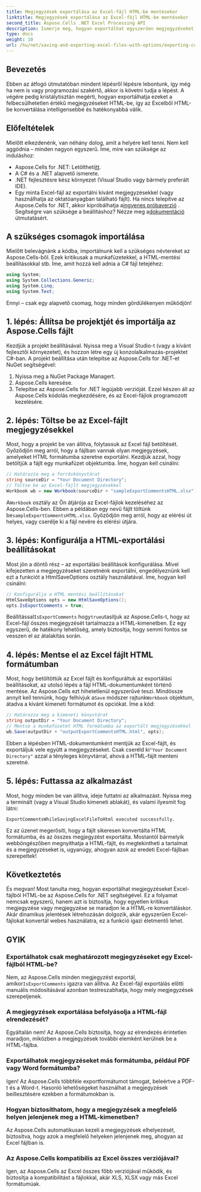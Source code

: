 ```yaml
---
title: Megjegyzések exportálása az Excel-fájl HTML-be mentésekor
linktitle: Megjegyzések exportálása az Excel-fájl HTML-be mentésekor
second_title: Aspose.Cells .NET Excel Processing API
description: Ismerje meg, hogyan exportálhat egyszerűen megjegyzéseket az Excel-fájlok HTML-formátumba történő mentésekor az Aspose.Cells for .NET segítségével. Kövesse ezt a lépésenkénti útmutatót a megjegyzések megőrzéséhez.
type: docs
weight: 10
url: /hu/net/saving-and-exporting-excel-files-with-options/exporting-comments/
---
```

## Bevezetés
Ebben az átfogó útmutatóban mindent lépésről lépésre lebontunk, így még ha nem is vagy programozási szakértő, akkor is követni tudja a lépést. A végére pedig kristálytisztán megérti, hogyan exportálhatja ezeket a felbecsülhetetlen értékű megjegyzéseket HTML-be, így az Excelből HTML-be konvertálása intelligensebbé és hatékonyabbá válik.
## Előfeltételek
Mielőtt elkezdenénk, van néhány dolog, amit a helyére kell tenni. Nem kell aggódnia – minden nagyon egyszerű. Íme, mire van szüksége az induláshoz:
-  Aspose.Cells for .NET: Letöltheti[itt](https://releases.aspose.com/cells/net/).
- A C# és a .NET alapvető ismerete.
- .NET fejlesztésre kész környezet (Visual Studio vagy bármely preferált IDE).
- Egy minta Excel-fájl az exportálni kívánt megjegyzésekkel (vagy használhatja az oktatóanyagban található fájlt).
 Ha nincs telepítve az Aspose.Cells for .NET, akkor kipróbálhatja a[ingyenes próbaverzió](https://releases.aspose.com/) . Segítségre van szüksége a beállításhoz? Nézze meg a[dokumentáció](https://reference.aspose.com/cells/net/) útmutatásért.
## A szükséges csomagok importálása
Mielőtt belevágnánk a kódba, importálnunk kell a szükséges névtereket az Aspose.Cells-ből. Ezek kritikusak a munkafüzetekkel, a HTML-mentési beállításokkal stb. Íme, amit hozzá kell adnia a C# fájl tetejéhez:
```csharp
using System;
using System.Collections.Generic;
using System.Linq;
using System.Text;
```
Ennyi – csak egy alapvető csomag, hogy minden gördülékenyen működjön!
## 1. lépés: Állítsa be projektjét és importálja az Aspose.Cells fájlt
Kezdjük a projekt beállításával. Nyissa meg a Visual Studio-t (vagy a kívánt fejlesztői környezetet), és hozzon létre egy új konzolalkalmazás-projektet C#-ban. A projekt beállítása után telepítse az Aspose.Cells for .NET-et NuGet segítségével:
1. Nyissa meg a NuGet Package Managert.
2. Aspose.Cells keresése.
3. Telepítse az Aspose.Cells for .NET legújabb verzióját.
Ezzel készen áll az Aspose.Cells kódolás megkezdésére, és az Excel-fájlok programozott kezelésére.
## 2. lépés: Töltse be az Excel-fájlt megjegyzésekkel
Most, hogy a projekt be van állítva, folytassuk az Excel fájl betöltését. Győződjön meg arról, hogy a fájlban vannak olyan megjegyzések, amelyeket HTML formátumba szeretne exportálni. Kezdjük azzal, hogy betöltjük a fájlt egy munkafüzet objektumba.
Íme, hogyan kell csinálni:
```csharp
// Határozza meg a forráskönyvtárat
string sourceDir = "Your Document Directory";
// Töltse be az Excel-fájlt megjegyzésekkel
Workbook wb = new Workbook(sourceDir + "sampleExportCommentsHTML.xlsx");
```
 A`Workbook` osztály az Ön átjárója az Excel-fájlok kezeléséhez az Aspose.Cells-ben. Ebben a példában egy nevű fájlt töltünk be`sampleExportCommentsHTML.xlsx`. Győződjön meg arról, hogy az elérési út helyes, vagy cserélje ki a fájl nevére és elérési útjára.
## 3. lépés: Konfigurálja a HTML-exportálási beállításokat
Most jön a döntő rész – az exportálási beállítások konfigurálása. Mivel kifejezetten a megjegyzéseket szeretnénk exportálni, engedélyeznünk kell ezt a funkciót a HtmlSaveOptions osztály használatával.
Íme, hogyan kell csinálni:
```csharp
// Konfigurálja a HTML mentési beállításokat
HtmlSaveOptions opts = new HtmlSaveOptions();
opts.IsExportComments = true;
```
 Beállítással`IsExportComments` hogy`true`utasítjuk az Aspose.Cells-t, hogy az Excel-fájl összes megjegyzését tartalmazza a HTML-kimenetben. Ez egy egyszerű, de hatékony lehetőség, amely biztosítja, hogy semmi fontos se vesszen el az átalakítás során.
## 4. lépés: Mentse el az Excel fájlt HTML formátumban
 Most, hogy betöltöttük az Excel fájlt és konfiguráltuk az exportálási beállításokat, az utolsó lépés a fájl HTML-dokumentumként történő mentése. Az Aspose.Cells ezt hihetetlenül egyszerűvé teszi. Mindössze annyit kell tennünk, hogy felhívjuk a`Save` módszer rajtunk`Workbook` objektum, átadva a kívánt kimeneti formátumot és opciókat.
Íme a kód:
```csharp
// Határozza meg a kimeneti könyvtárat
string outputDir = "Your Document Directory";
// Mentse a munkafüzetet HTML formátumba az exportált megjegyzésekkel
wb.Save(outputDir + "outputExportCommentsHTML.html", opts);
```
 Ebben a lépésben HTML-dokumentumként mentjük az Excel-fájlt, és exportáljuk vele együtt a megjegyzéseket. Csak cseréld ki`"Your Document Directory"` azzal a tényleges könyvtárral, ahová a HTML-fájlt menteni szeretné.
## 5. lépés: Futtassa az alkalmazást
Most, hogy minden be van állítva, ideje futtatni az alkalmazást. Nyissa meg a terminált (vagy a Visual Studio kimeneti ablakát), és valami ilyesmit fog látni:
```plaintext
ExportCommentsWhileSavingExcelFileToHtml executed successfully.
```
Ez az üzenet megerősíti, hogy a fájlt sikeresen konvertálta HTML formátumba, és az összes megjegyzést exportálta. Mostantól bármelyik webböngészőben megnyithatja a HTML-fájlt, és megtekintheti a tartalmat és a megjegyzéseket is, ugyanúgy, ahogyan azok az eredeti Excel-fájlban szerepeltek!
## Következtetés
És megvan! Most tanulta meg, hogyan exportálhat megjegyzéseket Excel-fájlból HTML-be az Aspose.Cells for .NET segítségével. Ez a folyamat nemcsak egyszerű, hanem azt is biztosítja, hogy egyetlen kritikus megjegyzése vagy megjegyzése se maradjon le a HTML-re konvertáláskor. Akár dinamikus jelentések létrehozásán dolgozik, akár egyszerűen Excel-fájlokat konvertál webes használatra, ez a funkció igazi életmentő lehet.
## GYIK
### Exportálhatok csak meghatározott megjegyzéseket egy Excel-fájlból HTML-be?  
 Nem, az Aspose.Cells minden megjegyzést exportál, amikor`IsExportComments` igazra van állítva. Az Excel-fájl exportálás előtti manuális módosításával azonban testreszabhatja, hogy mely megjegyzések szerepeljenek.
### A megjegyzések exportálása befolyásolja a HTML-fájl elrendezését?  
Egyáltalán nem! Az Aspose.Cells biztosítja, hogy az elrendezés érintetlen maradjon, miközben a megjegyzések további elemként kerülnek be a HTML-fájlba.
### Exportálhatok megjegyzéseket más formátumba, például PDF vagy Word formátumba?  
Igen! Az Aspose.Cells többféle exportformátumot támogat, beleértve a PDF-t és a Word-t. Hasonló lehetőségeket használhat a megjegyzések beillesztésére ezekben a formátumokban is.
### Hogyan biztosíthatom, hogy a megjegyzések a megfelelő helyen jelenjenek meg a HTML-kimenetben?  
Az Aspose.Cells automatikusan kezeli a megjegyzések elhelyezését, biztosítva, hogy azok a megfelelő helyeken jelenjenek meg, ahogyan az Excel fájlban is.
### Az Aspose.Cells kompatibilis az Excel összes verziójával?  
Igen, az Aspose.Cells az Excel összes főbb verziójával működik, és biztosítja a kompatibilitást a fájlokkal, akár XLS, XLSX vagy más Excel formátumúak.